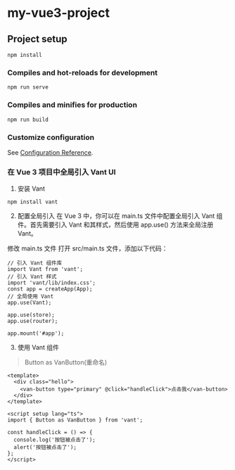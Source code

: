 # my-vue3-project

## Project setup
```
npm install
```

### Compiles and hot-reloads for development
```
npm run serve
```

### Compiles and minifies for production
```
npm run build
```

### Customize configuration
See [Configuration Reference](https://cli.vuejs.org/config/).


### 在 Vue 3 项目中全局引入 Vant UI
1. 安装 Vant
```
npm install vant
```
2. 配置全局引入
在 Vue 3 中，你可以在 main.ts 文件中配置全局引入 Vant 组件。首先需要引入 Vant 和其样式，然后使用 app.use() 方法来全局注册 Vant。

修改 main.ts 文件
打开 src/main.ts 文件，添加以下代码：
```
// 引入 Vant 组件库
import Vant from 'vant';
// 引入 Vant 样式
import 'vant/lib/index.css';
const app = createApp(App);
// 全局使用 Vant
app.use(Vant);

app.use(store);
app.use(router);

app.mount('#app');
```

3. 使用 Vant 组件
> Button as VanButton(重命名)
```
<template>
  <div class="hello">
    <van-button type="primary" @click="handleClick">点击我</van-button>
  </div>
</template>

<script setup lang="ts">
import { Button as VanButton } from 'vant';

const handleClick = () => {
  console.log('按钮被点击了');
  alert('按钮被点击了');
};
</script>
```
